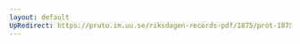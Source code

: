 ```yaml
---
layout: default
UpRedirect: https://pruto.im.uu.se/riksdagen-records-pdf/1875/prot-1875--ak--031/prot-1875--ak--031_033.pdf
---
```

